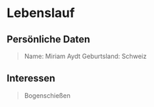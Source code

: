 # Lebenslauf
## Persönliche Daten
> Name: Miriam Aydt
> Geburtsland: Schweiz

## Interessen
> Bogenschießen
